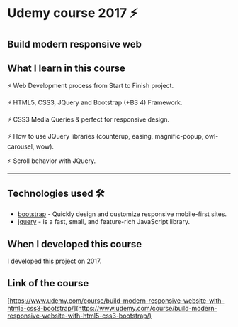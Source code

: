 # Udemy course 2017 ⚡️

## Build modern responsive web

## What I learn in this course

⚡️ Web Development process from Start to Finish project.

⚡️ HTML5, CSS3, JQuery and Bootstrap (+BS 4) Framework.

⚡️ CSS3 Media Queries & perfect for responsive design.

⚡️ How to use JQuery libraries (counterup, easing, magnific-popup, owl-carousel, wow).

⚡️ Scroll behavior with JQuery.

---

## Technologies used 🛠️

- [bootstrap](https://getbootstrap.com/) - Quickly design and customize responsive mobile-first sites.
- [jquery](https://jquery.com/) - is a fast, small, and feature-rich JavaScript library.

## When I developed this course 

I developed this project on 2017.

## Link of the course

[https://www.udemy.com/course/build-modern-responsive-website-with-html5-css3-bootstrap/](https://www.udemy.com/course/build-modern-responsive-website-with-html5-css3-bootstrap/)

